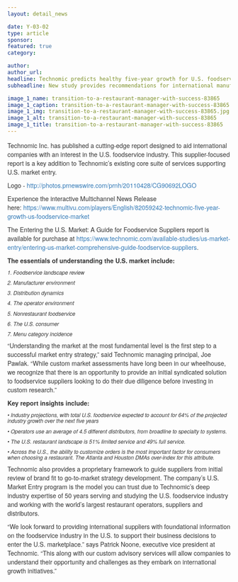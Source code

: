 ```yaml
---
layout: detail_news

date: Y-03-02
type: article
sponsor:
featured: true
category:         

author:  
author_url: 
headline: Technomic predicts healthy five-year growth for U.S. foodservice
subheadline: New study provides recommendations for international manufacturers looking to expand

image_1_name: transition-to-a-restaurant-manager-with-success-83865
image_1_caption: transition-to-a-restaurant-manager-with-success-83865
image_1_img: transition-to-a-restaurant-manager-with-success-83865.jpg
image_1_alt: transition-to-a-restaurant-manager-with-success-83865
image_1_title: transition-to-a-restaurant-manager-with-success-83865
---
```

<p style="box-sizing: border-box; margin: 0px 0px 10px; padding: 0px; border: 0px; font-family: 'Helvetica Neue', Helvetica, Arial, sans-serif; font-stretch: inherit; line-height: inherit; vertical-align: baseline; color: #333333;">Technomic Inc. has published a cutting-edge report designed to aid international companies with an interest in the U.S. foodservice industry. This supplier-focused report is a key addition to Technomic&rsquo;s existing core suite of services supporting U.S. market entry.</p>
<p style="box-sizing: border-box; margin: 0px 0px 10px; padding: 0px; border: 0px; font-family: 'Helvetica Neue', Helvetica, Arial, sans-serif; font-stretch: inherit; line-height: inherit; vertical-align: baseline; color: #333333;">Logo -&nbsp;<a style="box-sizing: border-box; margin: 0px; padding: 0px; border: 0px; font-family: inherit; font-size: inherit; font-style: inherit; font-variant-caps: inherit; font-stretch: inherit; line-height: inherit; vertical-align: baseline; text-decoration: none; background-color: transparent; color: #337ab7;" href="http://photos.prnewswire.com/prnh/20110428/CG90692LOGO">http://photos.prnewswire.com/prnh/20110428/CG90692LOGO</a></p>
<p style="box-sizing: border-box; margin: 0px 0px 10px; padding: 0px; border: 0px; font-family: 'Helvetica Neue', Helvetica, Arial, sans-serif; font-stretch: inherit; line-height: inherit; vertical-align: baseline; color: #333333;">Experience the interactive Multichannel News Release here:&nbsp;<a style="box-sizing: border-box; margin: 0px; padding: 0px; border: 0px; font-family: inherit; font-size: inherit; font-style: inherit; font-variant-caps: inherit; font-stretch: inherit; line-height: inherit; vertical-align: baseline; text-decoration: none; background-color: transparent; color: #337ab7;" href="https://www.multivu.com/players/English/82059242-technomic-five-year-growth-us-foodservice-market">https://www.multivu.com/players/English/82059242-technomic-five-year-growth-us-foodservice-market</a></p>
<p style="box-sizing: border-box; margin: 0px 0px 10px; padding: 0px; border: 0px; font-family: 'Helvetica Neue', Helvetica, Arial, sans-serif; font-stretch: inherit; line-height: inherit; vertical-align: baseline; color: #333333;">The Entering the U.S. Market: A Guide for Foodservice Suppliers report is available for purchase at&nbsp;<a style="box-sizing: border-box; margin: 0px; padding: 0px; border: 0px; font-family: inherit; font-size: inherit; font-style: inherit; font-variant-caps: inherit; font-stretch: inherit; line-height: inherit; vertical-align: baseline; text-decoration: none; background-color: transparent; color: #337ab7;" href="https://www.technomic.com/available-studies/us-market-entry/entering-us-market-comprehensive-guide-foodservice-suppliers">https://www.technomic.com/available-studies/us-market-entry/entering-us-market-comprehensive-guide-foodservice-suppliers</a>.</p>
<p style="box-sizing: border-box; margin: 0px 0px 10px; padding: 0px; border: 0px; font-family: 'Helvetica Neue', Helvetica, Arial, sans-serif; font-stretch: inherit; line-height: inherit; vertical-align: baseline; color: #333333;"><strong style="box-sizing: border-box; margin: 0px; padding: 0px; border: 0px; font-family: inherit; font-size: inherit; font-style: inherit; font-variant-caps: inherit; font-stretch: inherit; line-height: inherit; vertical-align: baseline;">The essentials of understanding the U.S. market include:</strong></p>
<h6 id="1-foodservice-landscape-review" style="box-sizing: border-box; margin: 10px 0px; padding: 0px; border: 0px; font-family: 'Helvetica Neue', Helvetica, Arial, sans-serif; font-size: 12px; font-weight: 500; font-stretch: inherit; line-height: 1.1; vertical-align: baseline; color: #333333;">1. Foodservice landscape review</h6>
<h6 id="2-manufacturer-environment" style="box-sizing: border-box; margin: 10px 0px; padding: 0px; border: 0px; font-family: 'Helvetica Neue', Helvetica, Arial, sans-serif; font-size: 12px; font-weight: 500; font-stretch: inherit; line-height: 1.1; vertical-align: baseline; color: #333333;">2. Manufacturer environment</h6>
<h6 id="3-distribution-dynamics" style="box-sizing: border-box; margin: 10px 0px; padding: 0px; border: 0px; font-family: 'Helvetica Neue', Helvetica, Arial, sans-serif; font-size: 12px; font-weight: 500; font-stretch: inherit; line-height: 1.1; vertical-align: baseline; color: #333333;">3. Distribution dynamics</h6>
<h6 id="4-the-operator-environment" style="box-sizing: border-box; margin: 10px 0px; padding: 0px; border: 0px; font-family: 'Helvetica Neue', Helvetica, Arial, sans-serif; font-size: 12px; font-weight: 500; font-stretch: inherit; line-height: 1.1; vertical-align: baseline; color: #333333;">4. The operator environment</h6>
<h6 id="5-nonrestaurant-foodservice" style="box-sizing: border-box; margin: 10px 0px; padding: 0px; border: 0px; font-family: 'Helvetica Neue', Helvetica, Arial, sans-serif; font-size: 12px; font-weight: 500; font-stretch: inherit; line-height: 1.1; vertical-align: baseline; color: #333333;">5. Nonrestaurant foodservice</h6>
<h6 id="6-the-us-consumer" style="box-sizing: border-box; margin: 10px 0px; padding: 0px; border: 0px; font-family: 'Helvetica Neue', Helvetica, Arial, sans-serif; font-size: 12px; font-weight: 500; font-stretch: inherit; line-height: 1.1; vertical-align: baseline; color: #333333;">6. The U.S. consumer</h6>
<h6 id="7-menu-category-incidence" style="box-sizing: border-box; margin: 10px 0px; padding: 0px; border: 0px; font-family: 'Helvetica Neue', Helvetica, Arial, sans-serif; font-size: 12px; font-weight: 500; font-stretch: inherit; line-height: 1.1; vertical-align: baseline; color: #333333;">7. Menu category incidence</h6>
<p style="box-sizing: border-box; margin: 0px 0px 10px; padding: 0px; border: 0px; font-family: 'Helvetica Neue', Helvetica, Arial, sans-serif; font-stretch: inherit; line-height: inherit; vertical-align: baseline; color: #333333;">&ldquo;Understanding the market at the most fundamental level is the first step to a successful market entry strategy,&rdquo; said Technomic managing principal, Joe Pawlak. &ldquo;While custom market assessments have long been in our wheelhouse, we recognize that there is an opportunity to provide an initial syndicated solution to foodservice suppliers looking to do their due diligence before investing in custom research.&rdquo;</p>
<p style="box-sizing: border-box; margin: 0px 0px 10px; padding: 0px; border: 0px; font-family: 'Helvetica Neue', Helvetica, Arial, sans-serif; font-stretch: inherit; line-height: inherit; vertical-align: baseline; color: #333333;"><strong style="box-sizing: border-box; margin: 0px; padding: 0px; border: 0px; font-family: inherit; font-size: inherit; font-style: inherit; font-variant-caps: inherit; font-stretch: inherit; line-height: inherit; vertical-align: baseline;">Key report insights include:</strong></p>
<h6 id="-industry-projections-with-total-us-foodservice-expected-to-account-for-64-of-the-projected-industry-growth-over-the-next-five-years" style="box-sizing: border-box; margin: 10px 0px; padding: 0px; border: 0px; font-family: 'Helvetica Neue', Helvetica, Arial, sans-serif; font-size: 12px; font-weight: 500; font-stretch: inherit; line-height: 1.1; vertical-align: baseline; color: #333333;">&bull; Industry projections, with total U.S. foodservice expected to account for 64% of the projected industry growth over the next five years</h6>
<h6 id="-operators-use-an-average-of-45-different-distributors-from-broadline-to-specialty-to-systems" style="box-sizing: border-box; margin: 10px 0px; padding: 0px; border: 0px; font-family: 'Helvetica Neue', Helvetica, Arial, sans-serif; font-size: 12px; font-weight: 500; font-stretch: inherit; line-height: 1.1; vertical-align: baseline; color: #333333;">&bull; Operators use an average of 4.5 different distributors, from broadline to specialty to systems.</h6>
<h6 id="-the-us-restaurant-landscape-is-51-limited-service-and-49-full-service" style="box-sizing: border-box; margin: 10px 0px; padding: 0px; border: 0px; font-family: 'Helvetica Neue', Helvetica, Arial, sans-serif; font-size: 12px; font-weight: 500; font-stretch: inherit; line-height: 1.1; vertical-align: baseline; color: #333333;">&bull; The U.S. restaurant landscape is 51% limited service and 49% full service.</h6>
<h6 id="-across-the-us-the-ability-to-customize-orders-is-the-most-important-factor-for-consumers-when-choosing-a-restaurant-the-atlanta-and-houston-dmas-over-index-for-this-attribute" style="box-sizing: border-box; margin: 10px 0px; padding: 0px; border: 0px; font-family: 'Helvetica Neue', Helvetica, Arial, sans-serif; font-size: 12px; font-weight: 500; font-stretch: inherit; line-height: 1.1; vertical-align: baseline; color: #333333;">&bull; Across the U.S., the ability to customize orders is the most important factor for consumers when choosing a restaurant. The Atlanta and Houston DMAs over-index for this attribute.</h6>
<p style="box-sizing: border-box; margin: 0px 0px 10px; padding: 0px; border: 0px; font-family: 'Helvetica Neue', Helvetica, Arial, sans-serif; font-stretch: inherit; line-height: inherit; vertical-align: baseline; color: #333333;">Technomic also provides a proprietary framework to guide suppliers from initial review of brand fit to go-to-market strategy development. The company&rsquo;s U.S. Market Entry program is the model you can trust due to Technomic&rsquo;s deep industry expertise of 50 years serving and studying the U.S. foodservice industry and working with the world&rsquo;s largest restaurant operators, suppliers and distributors.</p>
<p style="box-sizing: border-box; margin: 0px 0px 10px; padding: 0px; border: 0px; font-family: 'Helvetica Neue', Helvetica, Arial, sans-serif; font-stretch: inherit; line-height: inherit; vertical-align: baseline; color: #333333;">&ldquo;We look forward to providing international suppliers with foundational information on the foodservice industry in the U.S. to support their business decisions to enter the U.S. marketplace.&rdquo; says Patrick Noone, executive vice president at Technomic. &ldquo;This along with our custom advisory services will allow companies to understand their opportunity and challenges as they embark on international growth initiatives.&rdquo;</p>